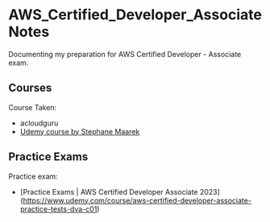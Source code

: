 # AWS_Certified_Developer_Associate Notes
Documenting my preparation for AWS Certified Developer - Associate exam.

## Courses
Course Taken:
- acloudguru
- [Udemy course by Stephane Maarek](https://www.udemy.com/course/aws-certified-developer-associate-dva-c01) 

## Practice Exams
Practice exam:
- [Practice Exams | AWS Certified Developer Associate 2023] (https://www.udemy.com/course/aws-certified-developer-associate-practice-tests-dva-c01)
